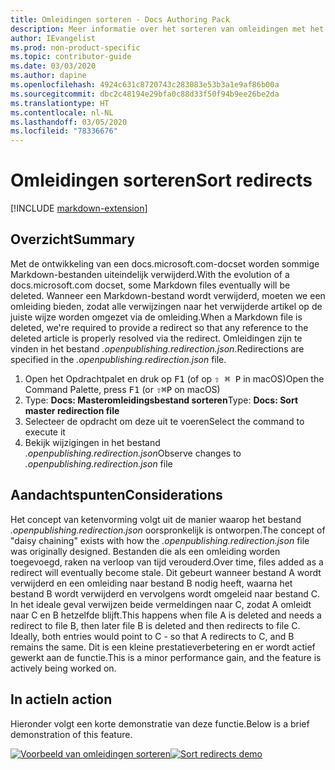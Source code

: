 ```yaml
---
title: Omleidingen sorteren - Docs Authoring Pack
description: Meer informatie over het sorteren van omleidingen met het Docs Authoring Pack, Visual Studio Code-extensie.
author: IEvangelist
ms.prod: non-product-specific
ms.topic: contributor-guide
ms.date: 03/03/2020
ms.author: dapine
ms.openlocfilehash: 4924c631c8720743c283083e53b3a1e9af86b00a
ms.sourcegitcommit: dbc2c48194e29bfa0c88d33f50f94b9ee26be2da
ms.translationtype: HT
ms.contentlocale: nl-NL
ms.lasthandoff: 03/05/2020
ms.locfileid: "78336676"
---
```

# <a name="sort-redirects"></a><span data-ttu-id="e8ce0-103">Omleidingen sorteren</span><span class="sxs-lookup"><span data-stu-id="e8ce0-103">Sort redirects</span></span>

[!INCLUDE [markdown-extension](includes/markdown-extension.md)]

## <a name="summary"></a><span data-ttu-id="e8ce0-104">Overzicht</span><span class="sxs-lookup"><span data-stu-id="e8ce0-104">Summary</span></span>

<span data-ttu-id="e8ce0-105">Met de ontwikkeling van een docs.microsoft.com-docset worden sommige Markdown-bestanden uiteindelijk verwijderd.</span><span class="sxs-lookup"><span data-stu-id="e8ce0-105">With the evolution of a docs.microsoft.com docset, some Markdown files eventually will be deleted.</span></span> <span data-ttu-id="e8ce0-106">Wanneer een Markdown-bestand wordt verwijderd, moeten we een omleiding bieden, zodat alle verwijzingen naar het verwijderde artikel op de juiste wijze worden omgezet via de omleiding.</span><span class="sxs-lookup"><span data-stu-id="e8ce0-106">When a Markdown file is deleted, we're required to provide a redirect so that any reference to the deleted article is properly resolved via the redirect.</span></span> <span data-ttu-id="e8ce0-107">Omleidingen zijn te vinden in het bestand *.openpublishing.redirection.json*.</span><span class="sxs-lookup"><span data-stu-id="e8ce0-107">Redirections are specified in the *.openpublishing.redirection.json* file.</span></span>

1. <span data-ttu-id="e8ce0-108">Open het Opdrachtpalet en druk op <kbd>F1</kbd> (of op <kbd>⇧ ⌘ P</kbd> in macOS)</span><span class="sxs-lookup"><span data-stu-id="e8ce0-108">Open the Command Palette, press <kbd>F1</kbd> (or <kbd>⇧⌘P</kbd> on macOS)</span></span>
1. <span data-ttu-id="e8ce0-109">Type: **Docs: Masteromleidingsbestand sorteren**</span><span class="sxs-lookup"><span data-stu-id="e8ce0-109">Type: **Docs: Sort master redirection file**</span></span>
1. <span data-ttu-id="e8ce0-110">Selecteer de opdracht om deze uit te voeren</span><span class="sxs-lookup"><span data-stu-id="e8ce0-110">Select the command to execute it</span></span>
1. <span data-ttu-id="e8ce0-111">Bekijk wijzigingen in het bestand *.openpublishing.redirection.json*</span><span class="sxs-lookup"><span data-stu-id="e8ce0-111">Observe changes to *.openpublishing.redirection.json* file</span></span>

## <a name="considerations"></a><span data-ttu-id="e8ce0-112">Aandachtspunten</span><span class="sxs-lookup"><span data-stu-id="e8ce0-112">Considerations</span></span>

<span data-ttu-id="e8ce0-113">Het concept van ketenvorming volgt uit de manier waarop het bestand *.openpublishing.redirection.json* oorspronkelijk is ontworpen.</span><span class="sxs-lookup"><span data-stu-id="e8ce0-113">The concept of "daisy chaining" exists with how the *.openpublishing.redirection.json* file was originally designed.</span></span> <span data-ttu-id="e8ce0-114">Bestanden die als een omleiding worden toegevoegd, raken na verloop van tijd verouderd.</span><span class="sxs-lookup"><span data-stu-id="e8ce0-114">Over time, files added as a redirect will eventually become stale.</span></span> <span data-ttu-id="e8ce0-115">Dit gebeurt wanneer bestand A wordt verwijderd en een omleiding naar bestand B nodig heeft, waarna het bestand B wordt verwijderd en vervolgens wordt omgeleid naar bestand C. In het ideale geval verwijzen beide vermeldingen naar C, zodat A omleidt naar C en B hetzelfde blijft.</span><span class="sxs-lookup"><span data-stu-id="e8ce0-115">This happens when file A is deleted and needs a redirect to file B, then later file B is deleted and then redirects to file C. Ideally, both entries would point to C - so that A redirects to C, and B remains the same.</span></span> <span data-ttu-id="e8ce0-116">Dit is een kleine prestatieverbetering en er wordt actief gewerkt aan de functie.</span><span class="sxs-lookup"><span data-stu-id="e8ce0-116">This is a minor performance gain, and the feature is actively being worked on.</span></span>

## <a name="in-action"></a><span data-ttu-id="e8ce0-117">In actie</span><span class="sxs-lookup"><span data-stu-id="e8ce0-117">In action</span></span>

<span data-ttu-id="e8ce0-118">Hieronder volgt een korte demonstratie van deze functie.</span><span class="sxs-lookup"><span data-stu-id="e8ce0-118">Below is a brief demonstration of this feature.</span></span>

<span data-ttu-id="e8ce0-119">[![Voorbeeld van omleidingen sorteren](media/sort-redirect.gif)](media/sort-redirect.gif#lightbox)</span><span class="sxs-lookup"><span data-stu-id="e8ce0-119">[![Sort redirects demo](media/sort-redirect.gif)](media/sort-redirect.gif#lightbox)</span></span>
